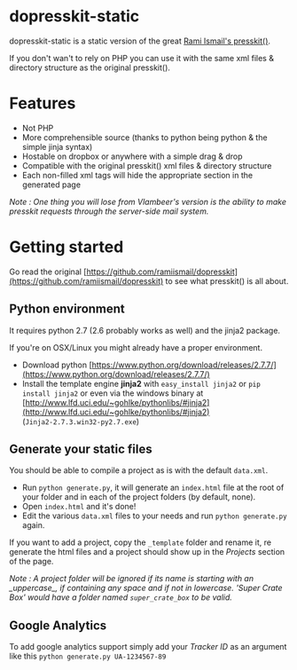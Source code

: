 dopresskit-static
=================

dopresskit-static is a static version of the great [Rami Ismail's presskit()](https://github.com/ramiismail/dopresskit).

If you don't wan't to rely on PHP you can use it with the same xml files & directory structure as the original presskit().

# Features
* Not PHP
* More comprehensible source (thanks to python being python & the simple jinja syntax)
* Hostable on dropbox or anywhere with a simple drag & drop
* Compatible with the original presskit() xml files & directory structure
* Each non-filled xml tags will hide the appropriate section in the generated page

*Note : One thing you will lose from Vlambeer's version is the ability to make presskit requests through the server-side mail system.*

# Getting started
Go read the original [https://github.com/ramiismail/dopresskit](https://github.com/ramiismail/dopresskit) to see what presskit() is all about.

## Python environment
It requires python 2.7 (2.6 probably works as well) and the jinja2 package.

If you're on OSX/Linux you might already have a proper environment.

* Download python [https://www.python.org/download/releases/2.7.7/](https://www.python.org/download/releases/2.7.7/)
* Install the template engine **jinja2** with `easy_install jinja2` or `pip install jinja2` or even via the windows binary at [http://www.lfd.uci.edu/~gohlke/pythonlibs/#jinja2](http://www.lfd.uci.edu/~gohlke/pythonlibs/#jinja2) (`Jinja2‑2.7.3.win32‑py2.7.exe`)

## Generate your static files
You should be able to compile a project as is with the default `data.xml`.

* Run `python generate.py`, it will generate an `index.html` file at the root of your folder and in each of the project folders (by default, none).
* Open `index.html` and it's done!
* Edit the various `data.xml` files to your needs and run `python generate.py` again.

If you want to add a project, copy the `_template` folder and rename it, re generate the html files and a project should show up in the *Projects* section of the page.

*Note : A project folder will be ignored if its name is starting with an \_uppercase_, if containing any space and if not in lowercase. 'Super Crate Box' would have a folder named `super_crate_box` to be valid.*

## Google Analytics
To add google analytics support simply add your *Tracker ID* as an argument like this `python generate.py UA-1234567-89`
